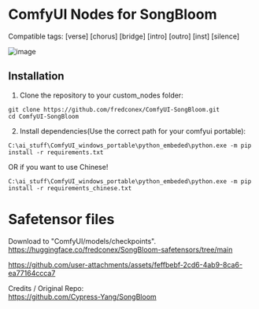 # ComfyUI Nodes for SongBloom

Compatible tags:
[verse] [chorus] [bridge] [intro] [outro] [inst] [silence]

![image](https://github.com/user-attachments/assets/b2de9e04-edcf-45ca-a76c-4f51fc151a12)

## Installation
1. Clone the repository to your custom_nodes folder:
  ```
  git clone https://github.com/fredconex/ComfyUI-SongBloom.git
  cd ComfyUI-SongBloom
  ```
2. Install dependencies(Use the correct path for your comfyui portable):
  ```
  C:\ai_stuff\ComfyUI_windows_portable\python_embeded\python.exe -m pip install -r requirements.txt
  ```
OR if you want to use Chinese!
  ```
  C:\ai_stuff\ComfyUI_windows_portable\python_embeded\python.exe -m pip install -r requirements_chinese.txt
  ```

# Safetensor files
Download to "ComfyUI/models/checkpoints".  
https://huggingface.co/fredconex/SongBloom-safetensors/tree/main

https://github.com/user-attachments/assets/feffbebf-2cd6-4ab9-8ca6-ea77164ccca7


Credits / Original Repo:  
https://github.com/Cypress-Yang/SongBloom
